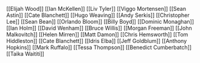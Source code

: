 [[Elijah Wood]]
[[Ian McKellen]]
[[Liv Tyler]]
[[Viggo Mortensen]]
[[Sean Astin]]
[[Cate Blanchett]]
[[Hugo Weaving]]
[[Andy Serkis]]
[[Christopher Lee]]
[[Sean Bean]]
[[Orlando Bloom]]
[[Billy Boyd]]
[[Dominic Monaghan]]
[[Ian Holm]]
[[David Wenham]]
[[Bruce Willis]]
[[Morgan Freeman]]
[[John Malkovitch]]
[[Helen Mirren]]
[[Matt Damon]]
[[Chris Hemsworth]]
[[Tom Hiddleston]]
[[Cate Blanchett]]
[[Idris Elba]]
[[Jeff Goldblum]]
[[Anthony Hopkins]]
[[Mark Ruffalo]]
[[Tessa Thompson]]
[[Benedict Cumberbatch]]
[[Taika Waititi]]
